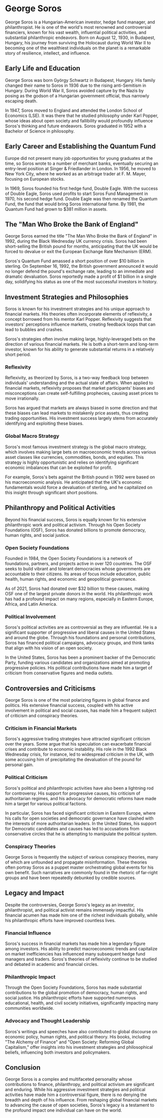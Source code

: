 # George Soros

George Soros is a Hungarian-American investor, hedge fund manager, and philanthropist. He is one of the world's most renowned and controversial financiers, known for his vast wealth, influential political activities, and substantial philanthropic endeavors. Born on August 12, 1930, in Budapest, Hungary, his journey from surviving the Holocaust during World War II to becoming one of the wealthiest individuals on the planet is a remarkable story of resilience, intellect, and influence.

## Early Life and Education

George Soros was born György Schwartz in Budapest, Hungary. His family changed their name to Soros in 1936 due to the rising anti-Semitism in Hungary. During World War II, Soros avoided capture by the Nazis by posing as the godson of a Hungarian government official, thus narrowly escaping death.

In 1947, Soros moved to England and attended the London School of Economics (LSE). It was there that he studied philosophy under Karl Popper, whose ideas about open society and fallibility would profoundly influence Soros's thinking and future endeavors. Soros graduated in 1952 with a Bachelor of Science in philosophy.

## Early Career and Establishing the Quantum Fund

Europe did not present many job opportunities for young graduates at the time, so Soros wrote to a number of merchant banks, eventually securing an entry-level position at Singer & Friedlander in London. In 1956, he moved to New York City, where he worked as an arbitrage trader at F. M. Mayer, focusing on European stocks.

In 1969, Soros founded his first hedge fund, Double Eagle. With the success of Double Eagle, Soros used profits to start Soros Fund Management in 1970, his second hedge fund. Double Eagle was then renamed the Quantum Fund, the fund that would bring Soros international fame. By 1981, the Quantum Fund had grown to $381 million in assets.

## The "Man Who Broke the Bank of England"

George Soros earned the title "The Man Who Broke the Bank of England" in 1992, during the Black Wednesday UK currency crisis. Soros had been short-selling the British pound for months, anticipating that the UK would be forced to devalue or exit the European Exchange Rate Mechanism (ERM).

Soros's Quantum Fund amassed a short position of over $10 billion in sterling. On September 16, 1992, the British government announced it would no longer defend the pound's exchange rate, leading to an immediate and dramatic devaluation. Soros reportedly made a profit of $1 billion in a single day, solidifying his status as one of the most successful investors in history.

## Investment Strategies and Philosophies

Soros is known for his investment strategies and his unique approach to financial markets. His theories often incorporate elements of reflexivity, a concept borrowed from his mentor Karl Popper. Reflexivity suggests that investors' perceptions influence markets, creating feedback loops that can lead to bubbles and crashes.

Soros's strategies often involve making large, highly-leveraged bets on the direction of various financial markets. He is both a short-term and long-term investor, known for his ability to generate substantial returns in a relatively short period.

### Reflexivity

Reflexivity, as theorized by Soros, is a two-way feedback loop between individuals' understanding and the actual state of affairs. When applied to financial markets, reflexivity proposes that market participants' biases and misconceptions can create self-fulfilling prophecies, causing asset prices to move irrationally.

Soros has argued that markets are always biased in some direction and that these biases can lead markets to mistakenly price assets, thus creating trading opportunities. His investment success largely stems from accurately identifying and exploiting these biases.

### Global Macro Strategy

Soros's most famous investment strategy is the global macro strategy, which involves making large bets on macroeconomic trends across various asset classes like currencies, commodities, bonds, and equities. This strategy is highly opportunistic and relies on identifying significant economic imbalances that can be exploited for profit.

For example, Soros's bets against the British pound in 1992 were based on his macroeconomic analysis. He anticipated that the UK's economic fundamentals would force a devaluation of sterling, and he capitalized on this insight through significant short positions.

## Philanthropy and Political Activities

Beyond his financial success, Soros is equally known for his extensive philanthropic work and political activism. Through his Open Society Foundations (OSF), Soros has donated billions to promote democracy, human rights, and social justice.

### Open Society Foundations

Founded in 1984, the Open Society Foundations is a network of foundations, partners, and projects active in over 120 countries. The OSF seeks to build vibrant and tolerant democracies whose governments are accountable to their citizens. Its areas of focus include education, public health, human rights, and economic and geopolitical governance.

As of 2021, Soros had donated over $32 billion to these causes, making OSF one of the largest private donors in the world. His philanthropic work has had a profound impact on many regions, especially in Eastern Europe, Africa, and Latin America.

### Political Involvement

Soros's political activities are as controversial as they are influential. He is a significant supporter of progressive and liberal causes in the United States and around the globe. Through his foundations and personal contributions, Soros has financed political campaigns, advocacy groups, and think tanks that align with his vision of an open society.

In the United States, Soros has been a prominent backer of the Democratic Party, funding various candidates and organizations aimed at promoting progressive policies. His political contributions have made him a target of criticism from conservative figures and media outlets.

## Controversies and Criticisms

George Soros is one of the most polarizing figures in global finance and politics. His extensive financial success, coupled with his active involvement in political and social causes, has made him a frequent subject of criticism and conspiracy theories.

### Criticism in Financial Markets

Soros's aggressive trading strategies have attracted significant criticism over the years. Some argue that his speculation can exacerbate financial crises and contribute to economic instability. His role in the 1992 Black Wednesday crisis, for instance, led to widespread criticism in the UK, with some accusing him of precipitating the devaluation of the pound for personal gain.

### Political Criticism

Soros's political and philanthropic activities have also been a lightning rod for controversy. His support for progressive causes, his criticism of authoritarian regimes, and his advocacy for democratic reforms have made him a target for various political factions.

In particular, Soros has faced significant criticism in Eastern Europe, where his calls for open societies and democratic governance have clashed with the interests of more authoritarian leaders. In the United States, his support for Democratic candidates and causes has led to accusations from conservative circles that he is attempting to manipulate the political system.

### Conspiracy Theories

George Soros is frequently the subject of various conspiracy theories, many of which are unfounded and propagate misinformation. These theories often portray Soros as a puppet master orchestrating global events for his own benefit. Such narratives are commonly found in the rhetoric of far-right groups and have been repeatedly debunked by credible sources.

## Legacy and Impact

Despite the controversies, George Soros's legacy as an investor, philanthropist, and political activist remains immensely impactful. His financial acumen has made him one of the richest individuals globally, while his philanthropic efforts have improved countless lives.

### Financial Influence

Soros's success in financial markets has made him a legendary figure among investors. His ability to predict macroeconomic trends and capitalize on market inefficiencies has influenced many subsequent hedge fund managers and traders. Soros's theories of reflexivity continue to be studied and debated in academic and financial circles.

### Philanthropic Impact

Through the Open Society Foundations, Soros has made substantial contributions to the global promotion of democracy, human rights, and social justice. His philanthropic efforts have supported numerous educational, health, and civil society initiatives, significantly impacting many communities worldwide.

### Advocacy and Thought Leadership

Soros's writings and speeches have also contributed to global discourse on economic policy, human rights, and political theory. His books, including "The Alchemy of Finance" and "Open Society: Reforming Global Capitalism," offer insights into his investment strategies and philosophical beliefs, influencing both investors and policymakers.

## Conclusion

George Soros is a complex and multifaceted personality whose contributions to finance, philanthropy, and political activism are significant and enduring. While his aggressive investment strategies and political activities have made him a controversial figure, there is no denying the breadth and depth of his influence. From reshaping global financial markets to advancing the cause of open societies, Soros's legacy is a testament to the profound impact one individual can have on the world.